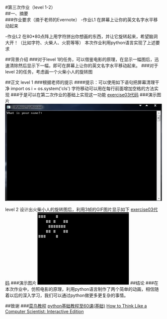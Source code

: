 #第三次作业（level 1-2）  
##一、摘要  
###作业要求（摘于老师的Evernote）
-作业L1 在屏幕上让你的英文名字水平移动起来

-作业L2 在80*80点阵上用字符拼出你想画的东西，并让它旋转起来，希望脑洞大开！（比如字符、火柴人、火箭等等）
本次作业利用python语言实现了上述要求

##背景介绍
###对于level 1的任务，可以借鉴电影的原理，在显示一幅图后，迅速清除然后显示下一幅，即可在屏幕上让你的英文名字水平移动起来。
###对于level 2的任务，考虑画一个火柴小人的旋转图

##正文
level 1
###根据老师的提示
####提示：可以使用如下语句把屏幕清理干净
    import os
    i = os.system('cls')
字符移动可以用在每行前面增加空格的方法实现
###于是可以在第二次作业的基础上实现这一功能
[exercise03代码](https://github.com/rrtcc/computationalphysics_N2014301020162/blob/master/Exercise03/exercise03%E4%BB%A3%E7%A0%81.py)
###演示图片
![alt text](https://github.com/rrtcc/computationalphysics_N2014301020162/blob/master/Exercise03/gif%20exercise03.gif)

level 2
设计出火柴小人的旋转图后，利用3帧的GIF图片显示如下
[exercise03代码](https://github.com/rrtcc/computationalphysics_N2014301020162/blob/master/Exercise03/hhh.py)
###演示图片
![alt text](https://github.com/rrtcc/computationalphysics_N2014301020162/blob/master/Exercise03/xiaoren.gif)
##结论
###在本次作业中，仿照电影的原理，利用python语言制作了两个简单的动画，相信随着以后的深入学习，我们可以通过python做更多更复杂的事情。

##致谢
###[菜鸟教程](http://www.runoob.com/python/python-tutorial.html)
[python基础教程至60课(基础)](http://wenku.baidu.com/view/006e19a0680203d8ce2f24b7.html)
[How to Think Like a Computer Scientist: Interactive Edition](http://interactivepython.org/runestone/static/thinkcspy/index.html)


